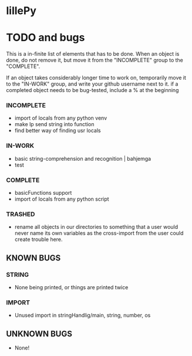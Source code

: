 # lillePy

# TODO and bugs
This is a in-finite list of elements that has to be done.
When an object is done, do not remove it, but move it from
the "INCOMPLETE" group to the "COMPLETE".

If an object takes considerably longer time to work on,
temporarily move it to the "IN-WORK" group, and write your
github username next to it.
if a completed object needs to be bug-tested, include a % at the beginning

### INCOMPLETE
  - import of locals from any python venv
  - make lp send string into function
  - find better way of finding usr locals
### IN-WORK
  - basic string-comprehension and recognition | bahjemga
  - test
### COMPLETE
  - basicFunctions support
  - import of locals from any python script
### TRASHED
  - rename all objects in our directories to something that a user would never name its own variables
    as the cross-import from the user could create trouble here.

## KNOWN BUGS

### STRING
  - None being printed, or things are printed twice
### IMPORT
  - Unused import in stringHandlig/main, string, number, os

## UNKNOWN BUGS
  - None!
